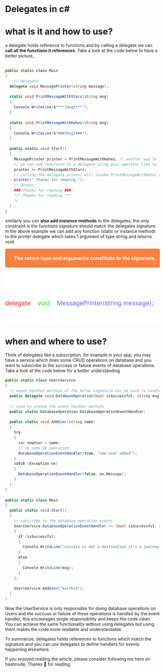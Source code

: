 # Delegates in c#

# what is it and how to use?

a delegate holds reference to functions and by calling a delegate we can **call all the functions it references**. Take a look at the code below to have a better picture,

```csharp

public static class Main
{
	// delegate
  delegate void MessagePrinter(string message);

  static void PrintMessageWithStars(string msg)
  {
    Console.WriteLine($"***{msg}***");
  }

  static void PrintMessageWithHahes(string msg)
  {
    Console.WriteLine($"###{msg}###");
  }

  public static void Start()
  {
    MessagePrinter printer = PrintMessageWithHahes; // another way to instantiate: var printer = new MessagePrinter(PrintMessageWithHahes);
    // we can add functions to a delegate using plus operator like so
    printer += PrintMessageWithStars;
    // calling the delegate printer will invoke PrintMessageWithHahes and PrintMessageWithStars
    printer(" Thanks for reading ");
    /* Output:
    ### Thanks for reading ###
    *** Thanks for reading ***
    */
  }
}
```

similarly you can **also add instance methods** to the delegates, the only constraint is the functions signature should match the delegates signature. In the above example we can add any function (static or instance method) to the printer delegate which takes 1 argument of type string and returns void.

![Delegate-Signature.png](Delegate-Signature.png)

# when and where to use?

Think of delegates like a subscription, for example in your app, you may have a service which does some CRUD operations on database and you want to subscribe to the success or failure events of database operations. Take a look at the code below for a better understanding

```csharp
public static class UsersService
{
  // event handler methods of the below signature can be used to handle Database operation events
  public delegate void DatabaseOperation(bool isSuccessful, string msg);

  // used to invoke the event handler methods
  public static DatabaseOperation DatabaseOperationEventHandler;

  public static void AddUser(string name)
  {
    try
    {
      var newUser = name;
      // do some db operation
      DatabaseOperationEventHandler(true, "new user added");
    }
    catch (Exception ex)
    {
      DatabaseOperationEventHandler(false, ex.Message);
    }
  }
}

public static class Main
{
  public static void Start()
  {
    // subscribe to the database operation events
    UsersService.DatabaseOperationEventHandler += (bool isSuccessful, string msg) =>
    {
      if (isSuccessful)
      {
        Console.WriteLine("success is not a destination it's a journey!!!");
      }
      else
      {
        Console.WriteLine(msg);
      }
    };

    UsersService.AddUser("karthik");
  }
}
```

Now the UserService is only responsible for doing database operations on Users and the succuss or failure of these operations is handled by the event handler, this encourages single responsibility and keeps the code clean. You can achieve the same functionality without using delegates but using them makes the code more readable and understandable.

To summarize, delegates holds references to functions which match the signature and you can use delegates to define handlers for events happening elsewhere.

If you enjoyed reading the article, please consider following me here on hashnode, Thanks 🙏 for reading.
